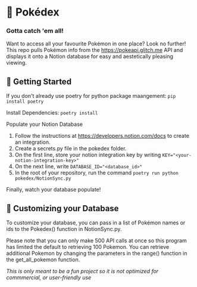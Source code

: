 # 🌼 Pokédex
### Gotta catch 'em all!

Want to access all your favourite Pokémon in one place? Look no further!
This repo pulls Pokémon info from the https://pokeapi.glitch.me API and displays it onto a Notion database
for easy and aestetically pleasing viewing.

## 📖 Getting Started
If you don't already use poetry for python package maangement:
```pip install poetry```

Install Dependencies:
```poetry install```

Populate your Notion Database
1. Follow the instructions at https://developers.notion.com/docs to create an integration.
2. Create a secrets.py file in the pokedex folder.
3. On the first line, store your notion integration key by writing ```KEY="<your-notion-integration-key>"```
4. On the next line, write ```DATABASE_ID="<database_id>"```
5. In the root of your repository, run the command ```poetry run python pokedex/NotionSync.py```

Finally, watch your database populate!

## 🎏 Customizing your Database
To customize your database, you can pass in a list of Pokémon names or ids to the Pokedex() function in NotionSync.py.

Please note that you can only make 500 API calls at once so this program has limited the default to retrieving 100 Pokemon. You can retrieve additional Pokemon by changing the parameters in the range() function in the get_all_pokemon function.

*This is only meant to be a fun project so it is not optimized for commmercial, or user-friendly use*